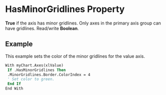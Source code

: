 
# HasMinorGridlines Property

 **True** if the axis has minor gridlines. Only axes in the primary axis group can have gridlines. Read/write **Boolean**.


## Example

This example sets the color of the minor gridlines for the value axis.


```vb
With myChart.Axes(xlValue) 
 If .HasMinorGridlines Then 
 .MinorGridlines.Border.ColorIndex = 4 
 ' Set color to green. 
 End If 
End With
```

